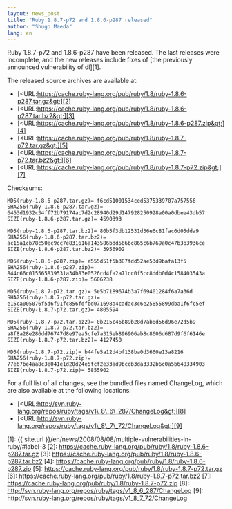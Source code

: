 ```yaml
---
layout: news_post
title: "Ruby 1.8.7-p72 and 1.8.6-p287 released"
author: "Shugo Maeda"
lang: en
---
```


Ruby 1.8.7-p72 and 1.8.6-p287 have been released. The last releases were
incomplete, and the new releases include fixes of [the previously
announced vulnerability of dl][1].

The released source archives are available at:

* [&lt;URL:https://cache.ruby-lang.org/pub/ruby/1.8/ruby-1.8.6-p287.tar.gz&gt;][2]
* [&lt;URL:https://cache.ruby-lang.org/pub/ruby/1.8/ruby-1.8.6-p287.tar.bz2&gt;][3]
* [&lt;URL:https://cache.ruby-lang.org/pub/ruby/1.8/ruby-1.8.6-p287.zip&gt;][4]
* [&lt;URL:https://cache.ruby-lang.org/pub/ruby/1.8/ruby-1.8.7-p72.tar.gz&gt;][5]
* [&lt;URL:https://cache.ruby-lang.org/pub/ruby/1.8/ruby-1.8.7-p72.tar.bz2&gt;][6]
* [&lt;URL:https://cache.ruby-lang.org/pub/ruby/1.8/ruby-1.8.7-p72.zip&gt;][7]

Checksums:

    MD5(ruby-1.8.6-p287.tar.gz)= f6cd51001534ced5375339707a757556
    SHA256(ruby-1.8.6-p287.tar.gz)= 6463d1932c34ff72b79174ac7d2c28940d29d147928250928a00a0dbee43db57
    SIZE(ruby-1.8.6-p287.tar.gz)= 4590393

    MD5(ruby-1.8.6-p287.tar.bz2)= 80b5f3db12531d36e6c81fac6d05dda9
    SHA256(ruby-1.8.6-p287.tar.bz2)= ac15a1cb78c50ec9cc7e831616a143586bdd566bc865c6b769a0c47b3b3936ce
    SIZE(ruby-1.8.6-p287.tar.bz2)= 3956902

    MD5(ruby-1.8.6-p287.zip)= e555d51f5b387fdd52ae53d9bafa13f5
    SHA256(ruby-1.8.6-p287.zip)= 844c66c015565839531a34b83e0526cd4fa2a71cc0f5cc8ddb0d4c158403543a
    SIZE(ruby-1.8.6-p287.zip)= 5606238

    MD5(ruby-1.8.7-p72.tar.gz)= 5e5b7189674b3a7f69401284f6a7a36d
    SHA256(ruby-1.8.7-p72.tar.gz)= e15ca005076f5d6f91fc856fdfbd071698a4cadac3c6e25855899dba1f6fc5ef
    SIZE(ruby-1.8.7-p72.tar.gz)= 4805594

    MD5(ruby-1.8.7-p72.tar.bz2)= 0b215c46b89b28d7ab8d56d96e72d5b9
    SHA256(ruby-1.8.7-p72.tar.bz2)= a8f8a28e286dd76747d8e97ea5cfe7a315eb896906ab8c8606d687d9f6f6146e
    SIZE(ruby-1.8.7-p72.tar.bz2)= 4127450

    MD5(ruby-1.8.7-p72.zip)= b44fe5a12d4bf138ba0d3660e13a8216
    SHA256(ruby-1.8.7-p72.zip)= 77e67be4aa8c3e041e1d20d24e5fcf2e33ad9bccb3da3332b6c0a5b648334903
    SIZE(ruby-1.8.7-p72.zip)= 5855902

For a full list of all changes, see the bundled files named ChangeLog,
which are also available at the following locations:

* [&lt;URL:http://svn.ruby-lang.org/repos/ruby/tags/v1\_8\_6\_287/ChangeLog&gt;][8]
* [&lt;URL:http://svn.ruby-lang.org/repos/ruby/tags/v1\_8\_7\_72/ChangeLog&gt;][9]



[1]: {{ site.url }}/en/news/2008/08/08/multiple-vulnerabilities-in-ruby/#label-3
[2]: https://cache.ruby-lang.org/pub/ruby/1.8/ruby-1.8.6-p287.tar.gz
[3]: https://cache.ruby-lang.org/pub/ruby/1.8/ruby-1.8.6-p287.tar.bz2
[4]: https://cache.ruby-lang.org/pub/ruby/1.8/ruby-1.8.6-p287.zip
[5]: https://cache.ruby-lang.org/pub/ruby/1.8/ruby-1.8.7-p72.tar.gz
[6]: https://cache.ruby-lang.org/pub/ruby/1.8/ruby-1.8.7-p72.tar.bz2
[7]: https://cache.ruby-lang.org/pub/ruby/1.8/ruby-1.8.7-p72.zip
[8]: http://svn.ruby-lang.org/repos/ruby/tags/v1_8_6_287/ChangeLog
[9]: http://svn.ruby-lang.org/repos/ruby/tags/v1_8_7_72/ChangeLog
